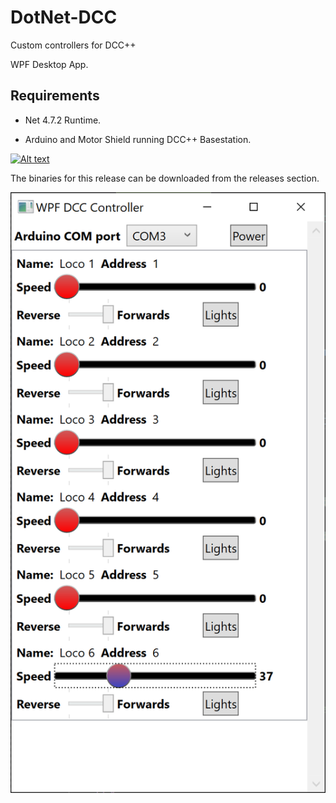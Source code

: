 # DotNet-DCC
Custom controllers for DCC++

WPF Desktop App.

## Requirements
  * Net 4.7.2 Runtime.

  * Arduino and Motor Shield running DCC++ Basestation.

[![Alt text](https://img.shields.io/badge/Initial%20Release-v0.1-green)](https://github.com/shane-powell/DotNet-DCC/releases/tag/v0.1-alpha)

The binaries for this release can be downloaded from the releases section.

![Alt text](/DccWpfDesktopApp/Screenshots/WPF%20App%200.1.png?raw=true "WPF App Initial Release")
